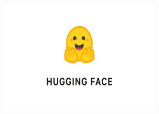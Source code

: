 <p align="center">
    <img src="https://github.com/Sofiyashaw/HuggingFace_Models/blob/main/iotworlds-hugging-face.png" alt="Logo" width="500" height="350"/>
</p> 
<p align="center">
